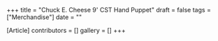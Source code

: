 +++
title = "Chuck E. Cheese 9' CST Hand Puppet"
draft = false
tags = ["Merchandise"]
date = ""

[Article]
contributors = []
gallery = []
+++